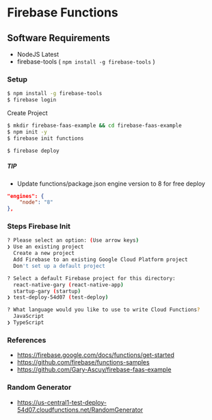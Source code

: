 # Firebase Functions 

## Software Requirements 

- NodeJS Latest 
- firebase-tools ( `npm install -g firebase-tools` )

### Setup

```sh
$ npm install -g firebase-tools
$ firebase login
```

Create Project
```sh
$ mkdir firebase-faas-example && cd firebase-faas-example
$ npm init -y 
$ firebase init functions
```

```sh
$ firebase deploy
```

##### TIP 

- Update functions/package.json engine version to 8 for free deploy

```json 
"engines": {
    "node": "8"
},
```

### Steps Firebase Init 

```sh
? Please select an option: (Use arrow keys)
❯ Use an existing project 
  Create a new project 
  Add Firebase to an existing Google Cloud Platform project 
  Don't set up a default project
```

```sh
? Select a default Firebase project for this directory: 
  react-native-gary (react-native-app) 
  startup-gary (startup) 
❯ test-deploy-54d07 (test-deploy) 
```

```sh
? What language would you like to use to write Cloud Functions? 
  JavaScript 
❯ TypeScript 
```

### References 

- https://firebase.google.com/docs/functions/get-started
- https://github.com/firebase/functions-samples
- https://github.com/Gary-Ascuy/firebase-faas-example

### Random Generator

- https://us-central1-test-deploy-54d07.cloudfunctions.net/RandomGenerator
